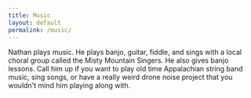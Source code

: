 ```yaml
---
title: Music
layout: default
permalink: /music/
---
```


Nathan plays music. He plays banjo, guitar, fiddle, and sings with a local
choral group called the Misty Mountain Singers. He also gives banjo lessons.
Call him up if you want to play old time Appalachian string band music, sing
songs, or have a really weird drone noise project that you wouldn't mind him
playing along with.



